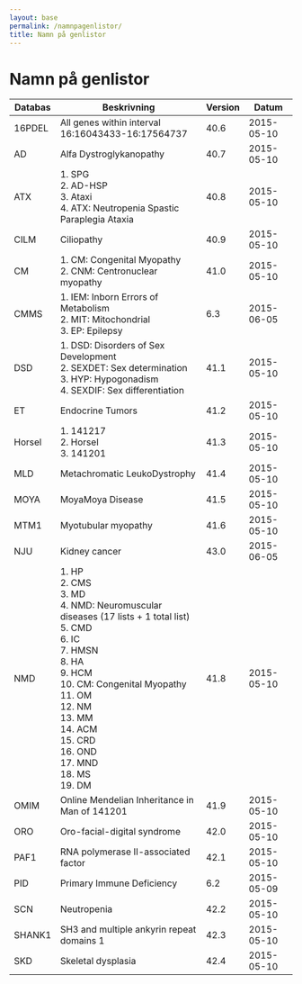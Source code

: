 ```yaml
---
layout: base
permalink: /namnpagenlistor/
title: Namn på genlistor
---
```


# Namn på genlistor

|Databas|Beskrivning|Version|Datum|
|---|---|---|---|
|16PDEL|All genes within interval 16:16043433-16:17564737|40.6|2015-05-10|
|AD|Alfa Dystroglykanopathy|40.7|2015-05-10|
|ATX|1. SPG<br />2. AD-HSP<br />3. Ataxi<br />4. ATX: Neutropenia Spastic Paraplegia Ataxia<br />|40.8|2015-05-10|
|CILM|Ciliopathy|40.9|2015-05-10|
|CM|1. CM: Congenital Myopathy<br />2. CNM: Centronuclear myopathy<br />|41.0|2015-05-10|
|CMMS|1. IEM: Inborn Errors of Metabolism<br />2. MIT: Mitochondrial<br />3. EP: Epilepsy<br />|6.3|2015-06-05|
|DSD|1. DSD: Disorders of Sex Development<br />2. SEXDET: Sex determination<br />3. HYP: Hypogonadism<br />4. SEXDIF: Sex differentiation<br />|41.1|2015-05-10|
|ET|Endocrine Tumors|41.2|2015-05-10|
|Horsel|1. 141217<br />2. Horsel<br />3. 141201<br />|41.3|2015-05-10|
|MLD|Metachromatic LeukoDystrophy|41.4|2015-05-10|
|MOYA|MoyaMoya Disease|41.5|2015-05-10|
|MTM1|Myotubular myopathy|41.6|2015-05-10|
|NJU|Kidney cancer|43.0|2015-06-05|
|NMD|1. HP<br />2. CMS<br />3. MD<br />4. NMD: Neuromuscular diseases (17 lists + 1 total list)<br />5. CMD<br />6. IC<br />7. HMSN<br />8. HA<br />9. HCM<br />10. CM: Congenital Myopathy<br />11. OM<br />12. NM<br />13. MM<br />14. ACM<br />15. CRD<br />16. OND<br />17. MND<br />18. MS<br />19. DM<br />|41.8|2015-05-10|
|OMIM|Online Mendelian Inheritance in Man of 141201|41.9|2015-05-10|
|ORO|Oro-facial-digital syndrome|42.0|2015-05-10|
|PAF1|RNA polymerase II-associated factor|42.1|2015-05-10|
|PID|Primary Immune Deficiency|6.2|2015-05-09|
|SCN|Neutropenia|42.2|2015-05-10|
|SHANK1|SH3 and multiple ankyrin repeat domains 1|42.3|2015-05-10|
|SKD|Skeletal dysplasia|42.4|2015-05-10|
